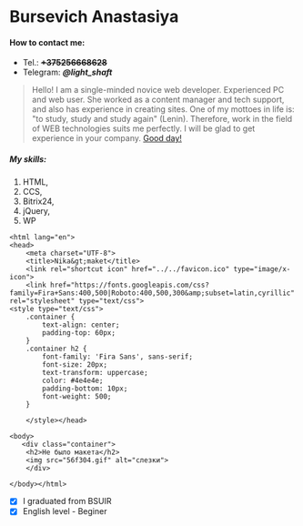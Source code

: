 # Bursevich Anastasiya

#### How to contact me:
* Tel.: ~~**+375256668628**~~ 
* Telegram: ***@light_shaft***

>Hello! I am a single-minded novice web developer. Experienced PC and web user. She worked as a content manager and tech support, and also has experience in creating sites. One of my mottoes in life is: \"to study, study and study again\" (Lenin). Therefore, work in the field of WEB technologies suits me perfectly. I will be glad to get experience in your company. [Good day!]( https://www.youtube.com/watch?v=736fiBMtADg)


##### My skills:
1. HTML,
2. CCS,
3. Bitrix24,
4. jQuery,
5. WP

```
<html lang="en">
<head>
    <meta charset="UTF-8">
    <title>Nika&gt;maket</title>
    <link rel="shortcut icon" href="../../favicon.ico" type="image/x-icon">
    <link href="https://fonts.googleapis.com/css?family=Fira+Sans:400,500|Roboto:400,500,300&amp;subset=latin,cyrillic" rel="stylesheet" type="text/css">
<style type="text/css">
    .container {
        text-align: center;
        padding-top: 60px;
    }
    .container h2 {
        font-family: 'Fira Sans', sans-serif;
        font-size: 20px;
        text-transform: uppercase;
        color: #4e4e4e;
        padding-bottom: 10px;
        font-weight: 500;
    }
    
    </style></head>

<body>
   <div class="container">
    <h2>Не было макета</h2>
    <img src="56f304.gif" alt="слезки">
    </div>

</body></html>
```

-[x] I graduated from BSUIR 
-[x] English level - Beginer